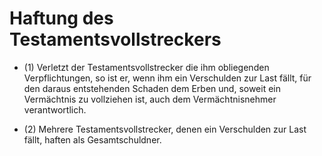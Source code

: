 # Haftung des Testamentsvollstreckers

- (1) Verletzt der Testamentsvollstrecker die ihm obliegenden Verpflichtungen, so ist er, wenn ihm ein Verschulden zur Last fällt, für den daraus entstehenden Schaden dem Erben und, soweit ein Vermächtnis zu vollziehen ist, auch dem Vermächtnisnehmer verantwortlich.

- (2) Mehrere Testamentsvollstrecker, denen ein Verschulden zur Last fällt, haften als Gesamtschuldner.

